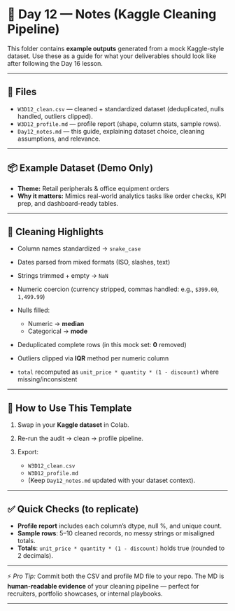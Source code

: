 # 📝 Day 12 — Notes (Kaggle Cleaning Pipeline)

This folder contains **example outputs** generated from a mock Kaggle-style dataset.
Use these as a guide for what your deliverables should look like after following the Day 16 lesson.

---

## 📂 Files

* `W3D12_clean.csv` — cleaned + standardized dataset (deduplicated, nulls handled, outliers clipped).
* `W3D12_profile.md` — profile report (shape, column stats, sample rows).
* `Day12_notes.md` — this guide, explaining dataset choice, cleaning assumptions, and relevance.

---

## 📦 Example Dataset (Demo Only)

* **Theme:** Retail peripherals & office equipment orders
* **Why it matters:** Mimics real-world analytics tasks like order checks, KPI prep, and dashboard-ready tables.

---

## 🧼 Cleaning Highlights

* Column names standardized → `snake_case`
* Dates parsed from mixed formats (ISO, slashes, text)
* Strings trimmed + empty → `NaN`
* Numeric coercion (currency stripped, commas handled: e.g., `$399.00`, `1,499.99`)
* Nulls filled:

  * Numeric → **median**
  * Categorical → **mode**
* Deduplicated complete rows (in this mock set: **0** removed)
* Outliers clipped via **IQR** method per numeric column
* `total` recomputed as `unit_price * quantity * (1 - discount)` where missing/inconsistent

---

## 🔗 How to Use This Template

1. Swap in your **Kaggle dataset** in Colab.
2. Re-run the audit → clean → profile pipeline.
3. Export:

   * `W3D12_clean.csv`
   * `W3D12_profile.md`
   * (Keep `Day12_notes.md` updated with your dataset context).

---

## ✅ Quick Checks (to replicate)

* **Profile report** includes each column’s dtype, null %, and unique count.
* **Sample rows**: 5–10 cleaned records, no messy strings or misaligned totals.
* **Totals**: `unit_price * quantity * (1 - discount)` holds true (rounded to 2 decimals).

---

⚡ *Pro Tip:* Commit both the CSV and profile MD file to your repo. The MD is **human-readable evidence** of your cleaning pipeline — perfect for recruiters, portfolio showcases, or internal playbooks.

---


